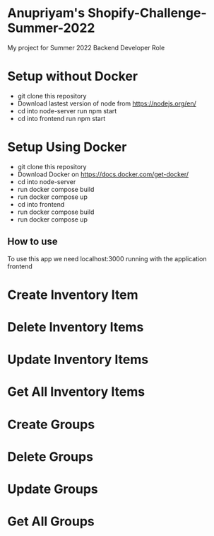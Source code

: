 # Anupriyam's Shopify-Challenge-Summer-2022
My project for Summer 2022 Backend Developer Role

# Setup without Docker
- git clone this repository
- Download lastest version of node from https://nodejs.org/en/
- cd into node-server run npm start
- cd into frontend run npm start




# Setup Using Docker

- git clone this repository
- Download Docker on https://docs.docker.com/get-docker/
- cd into node-server
- run docker compose build
- run docker compose up
- cd into frontend
- run docker compose build
- run docker compose up



## How to use
To use this app we need localhost:3000 running with the application frontend

# Create Inventory Item 

# Delete Inventory Items

# Update Inventory Items

# Get All Inventory Items

# Create Groups

# Delete Groups 

# Update Groups

# Get All Groups 


















